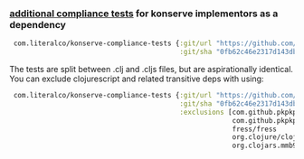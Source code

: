 ### [additional compliance tests](https://github.com/replikativ/konserve/tree/main/test/konserve) for konserve implementors as a dependency

```clojure
 com.literalco/konserve-compliance-tests {:git/url "https://github.com/The-Literal-Company/konserve-compliance-tests.git"
                                          :git/sha "0fb62c46e2317d143dbf30001b6e36cad56de86f"}
```

The tests are split between .clj and .cljs files, but are aspirationally identical. You can exclude clojurescript and related transitive deps with using:

```clojure
 com.literalco/konserve-compliance-tests {:git/url "https://github.com/The-Literal-Company/konserve-compliance-tests.git"
                                          :git/sha "0fb62c46e2317d143dbf30001b6e36cad56de86f"
                                          :exclusions [com.github.pkpkpk/cljs-node-io
                                                       com.github.pkpkpk/fress
                                                       fress/fress
                                                       org.clojure/clojurescript
                                                       org.clojars.mmb90/cljs-cache]}
```
